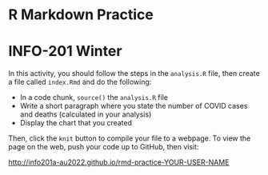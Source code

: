 # R Markdown Practice
# INFO-201 Winter
In this activity, you should follow the steps in the `analysis.R` file, then create a file called `index.Rmd` and do the following:
- In a code chunk, `source()` the `analysis.R` file
- Write a short paragraph where you state the number of COVID cases and deaths (calculated in your analysis)
- Display the chart that you created

Then, click the `knit` button to compile your file to a webpage. To view the page on the web, push your code up to GitHub, then visit:

http://info201a-au2022.github.io/rmd-practice-YOUR-USER-NAME
